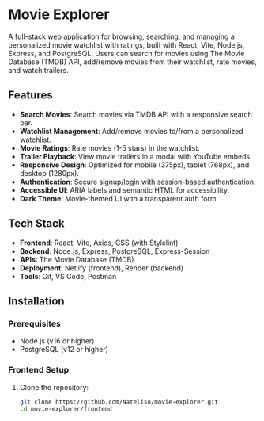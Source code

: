# Movie Explorer

A full-stack web application for browsing, searching, and managing a personalized movie watchlist with ratings, built with React, Vite, Node.js, Express, and PostgreSQL. Users can search for movies using The Movie Database (TMDB) API, add/remove movies from their watchlist, rate movies, and watch trailers.

## Features
- **Search Movies**: Search movies via TMDB API with a responsive search bar.
- **Watchlist Management**: Add/remove movies to/from a personalized watchlist.
- **Movie Ratings**: Rate movies (1-5 stars) in the watchlist.
- **Trailer Playback**: View movie trailers in a modal with YouTube embeds.
- **Responsive Design**: Optimized for mobile (375px), tablet (768px), and desktop (1280px).
- **Authentication**: Secure signup/login with session-based authentication.
- **Accessible UI**: ARIA labels and semantic HTML for accessibility.
- **Dark Theme**: Movie-themed UI with a transparent auth form.

## Tech Stack
- **Frontend**: React, Vite, Axios, CSS (with Stylelint)
- **Backend**: Node.js, Express, PostgreSQL, Express-Session
- **APIs**: The Movie Database (TMDB)
- **Deployment**: Netlify (frontend), Render (backend)
- **Tools**: Git, VS Code, Postman

## Installation

### Prerequisites
- Node.js (v16 or higher)
- PostgreSQL (v12 or higher)

### Frontend Setup
1. Clone the repository:
   ```bash
   git clone https://github.com/Nateliso/movie-explorer.git
   cd movie-explorer/frontend